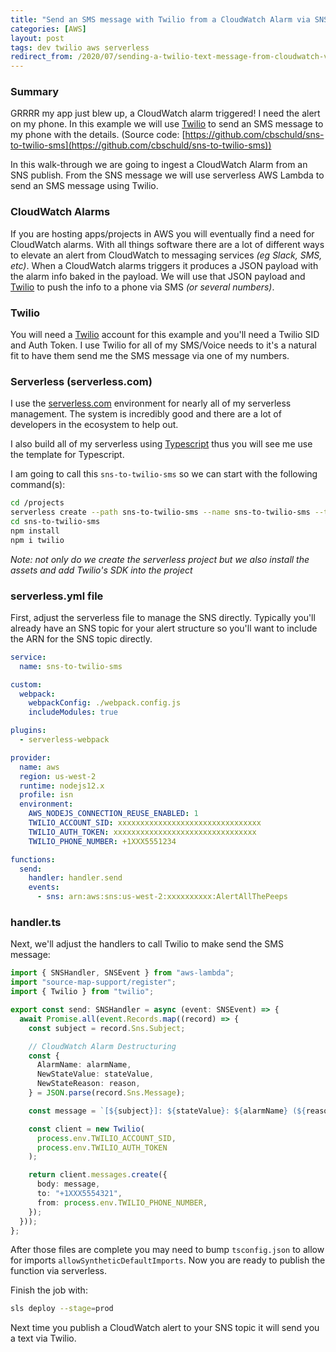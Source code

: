 ```yaml
---
title: "Send an SMS message with Twilio from a CloudWatch Alarm via SNS (through serverless Lambda)"
categories: [AWS]
layout: post
tags: dev twilio aws serverless
redirect_from: /2020/07/sending-a-twilio-text-message-from-cloudwatch-via-sns
---
```


### Summary

GRRRR my app just blew up, a CloudWatch alarm triggered!  I need the alert on my phone.  In this example we will use [Twilio](https://www.twilio.com/) to send an SMS message to my phone with the details.  (Source code: [https://github.com/cbschuld/sns-to-twilio-sms](https://github.com/cbschuld/sns-to-twilio-sms))

In this walk-through we are going to ingest a CloudWatch Alarm from an SNS publish.  From the SNS message we will use serverless AWS Lambda to send an SMS message using Twilio.

### CloudWatch Alarms

If you are hosting apps/projects in AWS you will eventually find a need for CloudWatch alarms.  With all things software there are a lot of different ways to elevate an alert from CloudWatch to messaging services *(eg Slack, SMS, etc)*.  When a CloudWatch alarms triggers it produces a JSON payload with the alarm info baked in the payload.  We will use that JSON payload and [Twilio](https://www.twilio.com/) to push the info to a phone via SMS *(or several numbers)*.

### Twilio

You will need a [Twilio](https://www.twilio.com/) account for this example and you'll need a Twilio SID and Auth Token.  I use Twilio for all of my SMS/Voice needs to it's a natural fit to have them send me the SMS message via one of my numbers.

### Serverless (serverless.com)

I use the [serverless.com](https://www.serverless.com/) environment for nearly all of my serverless management.  The system is incredibly good and there are a lot of developers in the ecosystem to help out.

I also build all of my serverless using [Typescript](https://www.typescriptlang.org/) thus you will see me use the template for Typescript.

I am going to call this `sns-to-twilio-sms` so we can start with the following command(s):

```zsh
cd /projects
serverless create --path sns-to-twilio-sms --name sns-to-twilio-sms --template=aws-nodejs-typescript
cd sns-to-twilio-sms
npm install
npm i twilio
```

*Note: not only do we create the serverless project but we also install the assets and add Twilio's SDK into the project*

### serverless.yml file

First, adjust the serverless file to manage the SNS directly.  Typically you'll already have an SNS topic for your alert structure so you'll want to include the ARN for the SNS topic directly.

```yaml
service:
  name: sns-to-twilio-sms

custom:
  webpack:
    webpackConfig: ./webpack.config.js
    includeModules: true

plugins:
  - serverless-webpack

provider:
  name: aws
  region: us-west-2
  runtime: nodejs12.x
  profile: isn
  environment:
    AWS_NODEJS_CONNECTION_REUSE_ENABLED: 1
    TWILIO_ACCOUNT_SID: xxxxxxxxxxxxxxxxxxxxxxxxxxxxxxxx
    TWILIO_AUTH_TOKEN: xxxxxxxxxxxxxxxxxxxxxxxxxxxxxxxx
    TWILIO_PHONE_NUMBER: +1XXX5551234

functions:
  send:
    handler: handler.send
    events:
      - sns: arn:aws:sns:us-west-2:xxxxxxxxxx:AlertAllThePeeps
```

### handler.ts

Next, we'll adjust the handlers to call Twilio to make send the SMS message:

```typescript
import { SNSHandler, SNSEvent } from "aws-lambda";
import "source-map-support/register";
import { Twilio } from "twilio";

export const send: SNSHandler = async (event: SNSEvent) => {
  await Promise.all(event.Records.map((record) => {
    const subject = record.Sns.Subject;

    // CloudWatch Alarm Destructuring
    const {
      AlarmName: alarmName,
      NewStateValue: stateValue,
      NewStateReason: reason,
    } = JSON.parse(record.Sns.Message);

    const message = `[${subject}]: ${stateValue}: ${alarmName} (${reason})`;

    const client = new Twilio(
      process.env.TWILIO_ACCOUNT_SID,
      process.env.TWILIO_AUTH_TOKEN
    );

    return client.messages.create({
      body: message,
      to: "+1XXX5554321",
      from: process.env.TWILIO_PHONE_NUMBER,
    });
  }));
};
```

After those files are complete you may need to bump `tsconfig.json` to allow for imports `allowSyntheticDefaultImports`.  Now you are ready to publish the function via serverless.

Finish the job with:
```zsh
sls deploy --stage=prod
```

Next time you publish a CloudWatch alert to your SNS topic it will send you a text via Twilio.
